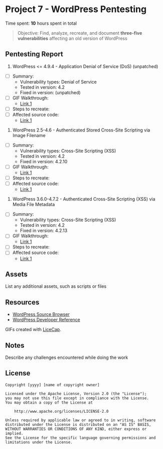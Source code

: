 # Project 7 - WordPress Pentesting

Time spent: **10** hours spent in total

> Objective: Find, analyze, recreate, and document **three-five vulnerabilities** affecting an old version of WordPress

## Pentesting Report

1. WordPress <= 4.9.4 - Application Denial of Service (DoS) (unpatched)
  - [ ] Summary: 
    - Vulnerability types: Denial of Service
    - Tested in version: 4.2
    - Fixed in version: (unpatched)
  - [ ] GIF Walkthrough: 
    - [Link 1](https://github.com/HaTeMaiL/FacebookCodePathCourse_Authentic8/blob/master/WordPressPenTest/DoS.gif)
  - [ ] Steps to recreate: 
  - [ ] Affected source code:
    - [Link 1](https://your-wordpress-site.com/wp-admin/load-scripts.php?c=1&load=editor,common,user-profile,media-widgets,media-gallery)
1. WordPress 2.5-4.6 - Authenticated Stored Cross-Site Scripting via Image Filename
  - [ ] Summary: 
    - Vulnerability types: Cross-Site Scripting (XSS)
    - Tested in version: 4.2
    - Fixed in version: 4.2.10
  - [ ] GIF Walkthrough: 
     - [Link 1](https://github.com/HaTeMaiL/FacebookCodePathCourse_Authentic8/blob/master/WordPressPenTest/Image.gif)
  - [ ] Steps to recreate: 
  - [ ] Affected source code:
    - [Link 1](https://wordpress.org/news/2016/09/wordpress-4-6-1-security-and-maintenance-release/)
1. WordPress 3.6.0-4.7.2 - Authenticated Cross-Site Scripting (XSS) via Media File Metadata
  - [ ] Summary: 
    - Vulnerability types: Cross-Site Scripting (XSS)
    - Tested in version: 4.2
    - Fixed in version: 4.2.13
  - [ ] GIF Walkthrough: 
    - [Link 1](https://github.com/HaTeMaiL/FacebookCodePathCourse_Authentic8/blob/master/WordPressPenTest/Audio.gif)
  - [ ] Steps to recreate: 
  - [ ] Affected source code:
    - [Link 1](https://wordpress.org/news/2017/03/wordpress-4-7-3-security-and-maintenance-release/https://core.trac.wordpress.org/browser/tags/version/src/source_file.php)

## Assets

List any additional assets, such as scripts or files

## Resources

- [WordPress Source Browser](https://core.trac.wordpress.org/browser/)
- [WordPress Developer Reference](https://developer.wordpress.org/reference/)

GIFs created with [LiceCap](http://www.cockos.com/licecap/).

## Notes

Describe any challenges encountered while doing the work

## License

    Copyright [yyyy] [name of copyright owner]

    Licensed under the Apache License, Version 2.0 (the "License");
    you may not use this file except in compliance with the License.
    You may obtain a copy of the License at

        http://www.apache.org/licenses/LICENSE-2.0

    Unless required by applicable law or agreed to in writing, software
    distributed under the License is distributed on an "AS IS" BASIS,
    WITHOUT WARRANTIES OR CONDITIONS OF ANY KIND, either express or implied.
    See the License for the specific language governing permissions and
    limitations under the License.
